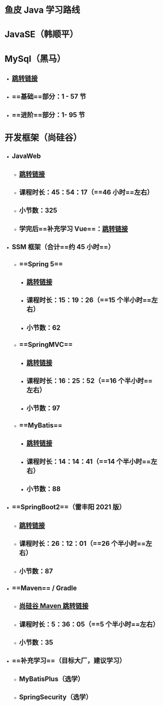 # 鱼皮 Java 学习路线

# JavaSE（韩顺平）

# MySql（黑马）

- ## [跳转链接](https://www.bilibili.com/video/BV1Kr4y1i7ru/)
- ## ==基础==部分：1 - 57 节
- ## ==进阶==部分：1- 95 节

# 开发框架（尚硅谷）

- ## JavaWeb
  - ## [跳转链接](https://www.bilibili.com/video/BV1Y7411K7zz/)
  - ## 课程时长：45：54：17（==46 小时==左右）
  - ## 小节数：325
  - ## 学完后==补充学习 Vue==：[跳转链接](https://www.bilibili.com/video/BV1UN411x7xe?spm_id_from=333.788.videopod.episodes&vd_source=822e86b53dab98632ef279a46d2536db&p=129)
- ## SSM 框架（合计==约 45 小时==）

  - ## ==Spring 5==
    - ## [跳转链接](https://www.bilibili.com/video/BV1yq4y1Q7N7/?spm_id_from=333.337.search-card.all.click)
    - ## 课程时长：15：19：26（==15 个半小时==左右）
    - ## 小节数：62
  - ## ==SpringMVC==
    - ## [跳转链接](https://www.bilibili.com/video/BV1Ry4y1574R/)
    - ## 课程时长：16：25：52（==16 个半小时==左右）
    - ## 小节数：97
  - ## ==MyBatis==
    - ## [跳转链接](https://www.bilibili.com/video/BV1mW411M737/?vd_source=822e86b53dab98632ef279a46d2536db)
    - ## 课程时长：14：14：41（==14 个半小时==左右）
    - ## 小节数：88

- ## ==SpringBoot2==（雷丰阳 2021 版）

  - ## [跳转链接](https://www.bilibili.com/video/BV19K4y1L7MT/?vd_source=822e86b53dab98632ef279a46d2536db)
  - ## 课程时长：26：12：01（==26 个半小时==左右）
  - ## 小节数：87

- ## ==Maven== / Gradle
  - ## [尚硅谷 Maven 跳转链接](https://www.bilibili.com/video/BV1TW411g7hP/?spm_id_from=333.337.search-card.all.click&vd_source=822e86b53dab98632ef279a46d2536db)
  - ## 课程时长：5：36：05（==5 个半小时==左右）
  - ## 小节数：35
- ## ==补充学习==（目标大厂，建议学习）
  - ## MyBatisPlus（选学）
  - ## SpringSecurity（选学）
